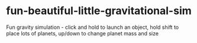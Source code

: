 # fun-beautiful-little-gravitational-sim
Fun gravity simulation - click and hold to launch an object, hold shift to place lots of planets, up/down to change planet mass and size
